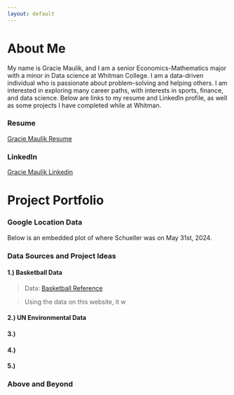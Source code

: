 ```yaml
---
layout: default
---
```


# About Me

My name is Gracie Maulik, and I am a senior Economics-Mathematics major with a minor in Data science at Whitman College. I am a data-driven individual who is passionate about problem-solving and helping others. I am interested in exploring many career paths, with interests in sports, finance, and data science. Below are links to my resume and LinkedIn profile, as well as some projects I have completed while at Whitman.

### Resume

[Gracie Maulik Resume](file:///Users/graciemaulik/Downloads/GracieMaulikResumeLateOct2024.html)

### LinkedIn

[Gracie Maulik Linkedin](www.linkedin.com/in/gracie-maulik-195049262)

# Project Portfolio

### Google Location Data

Below is an embedded plot of where Schueller was on May 31st, 2024.



### Data Sources and Project Ideas

#### 1.) Basketball Data

> Data: [Basketball Reference](https://www.basketball-reference.com/wnba/teams/)

> Using the data on this website, it w

#### 2.) UN Environmental Data

#### 3.) 

#### 4.) 

#### 5.) 


### Above and Beyond

